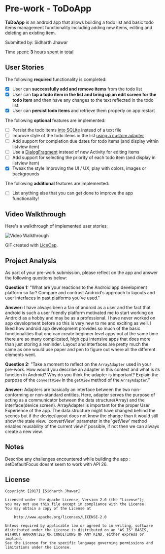 # Pre-work - **ToDoApp**

**ToDoApp** is an android app that allows building a todo list and basic todo items management functionality including adding new items, editing and deleting an existing item.

Submitted by: Sidharth Jhawar

Time spent: **3** hours spent in total

## User Stories

The following **required** functionality is completed:

* [x] User can **successfully add and remove items** from the todo list
* [x] User can **tap a todo item in the list and bring up an edit screen for the todo item** and then have any changes to the text reflected in the todo list.
* [x] User can **persist todo items** and retrieve them properly on app restart

The following **optional** features are implemented:

* [ ] Persist the todo items [into SQLite](http://guides.codepath.com/android/Persisting-Data-to-the-Device#sqlite) instead of a text file
* [ ] Improve style of the todo items in the list [using a custom adapter](http://guides.codepath.com/android/Using-an-ArrayAdapter-with-ListView)
* [ ] Add support for completion due dates for todo items (and display within listview item)
* [ ] Use a [DialogFragment](http://guides.codepath.com/android/Using-DialogFragment) instead of new Activity for editing items
* [ ] Add support for selecting the priority of each todo item (and display in listview item)
* [x] Tweak the style improving the UI / UX, play with colors, images or backgrounds

The following **additional** features are implemented:

* [ ] List anything else that you can get done to improve the app functionality!

## Video Walkthrough

Here's a walkthrough of implemented user stories:

<img src='http://imgur.com/EZaN2Ry.gif' title='Video Walkthrough' width='' alt='Video Walkthrough' />

GIF created with [LiceCap](http://www.cockos.com/licecap/).

## Project Analysis

As part of your pre-work submission, please reflect on the app and answer the following questions below:

**Question 1:** "What are your reactions to the Android app development platform so far? Compare and contrast Android's approach to layouts and user interfaces in past platforms you've used."

**Answer:** I have always been a fan of android as a user and the fact that android is such a user friendly platform motivated me to start working on Android as a hobby and may be as a professional. I have never worked on app development before so this is very new to me and exciting as well.
I liked how android app development provides so much of the basic functionalities that one can create beginner level apps but at the same time there are so many complicated, high cpu intensive apps that does more than just storing a reminder. Layout and interfaces are pretty much the same as
one would use paper and pen to figure out where all the different elements went.

**Question 2:** "Take a moment to reflect on the `ArrayAdapter` used in your pre-work. How would you describe an adapter in this context and what is its function in Android? Why do you think the adapter is important? Explain the purpose of the `convertView` in the `getView` method of the `ArrayAdapter`."

**Answer:** Adapters are basically an interface between the two non-conforming or non-standard entities. Here, adapter serves the purpose of acting as a communicator between the data structure(Array) and the interface(device screen). ArrayAdapter is important for the proper User Experience
of the app. The data structure might have changed behind the scenes but if the device/layout does not know the change than it would still show the stale view. 'convertView' parameter in the 'getView' method enables reusability of the current view if possible, if not then we can always
create a new view.

## Notes

Describe any challenges encountered while building the app : 
setDefaultFocus doesnt seem to work with API 26.

## License

    Copyright [2017] [Sidharth Jhawar]

    Licensed under the Apache License, Version 2.0 (the "License");
    you may not use this file except in compliance with the License.
    You may obtain a copy of the License at

        http://www.apache.org/licenses/LICENSE-2.0

    Unless required by applicable law or agreed to in writing, software
    distributed under the License is distributed on an "AS IS" BASIS,
    WITHOUT WARRANTIES OR CONDITIONS OF ANY KIND, either express or implied.
    See the License for the specific language governing permissions and
    limitations under the License.
